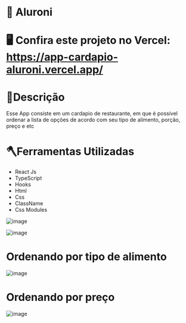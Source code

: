 # :rocket: Aluroni
# 🖥️ Confira este projeto no Vercel: https://app-cardapio-aluroni.vercel.app/

# 📕Descrição
  Esse App consiste em um cardapio de restaurante, em que é possivel ordenar a lista de opções de acordo com seu tipo de alimento, porção, preço e etc
  # 🪓Ferramentas Utilizadas
- React Js
- TypeScript
- Hooks
- Html
- Css
- ClassName
- Css Modules

![image](https://user-images.githubusercontent.com/125046205/228611975-07fff36f-70a1-4a1f-99f2-5694f44f783e.png)

![image](https://user-images.githubusercontent.com/125046205/228612091-1746fcb8-4972-40d1-8f71-807ec560b094.png)
# Ordenando por tipo de alimento
![image](https://user-images.githubusercontent.com/125046205/228612210-819490e3-52dc-4681-be8d-841be09d2958.png)
# Ordenando por preço
![image](https://user-images.githubusercontent.com/125046205/228612325-542c582b-4473-4f01-9ff1-4a7241de81fe.png)



